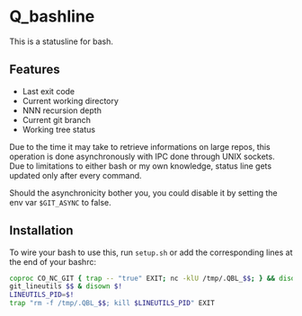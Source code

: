 # Q_bashline
This is a statusline for bash.

## Features
- Last exit code
- Current working directory
- NNN recursion depth
- Current git branch
- Working tree status

Due to the time it may take to retrieve informations on large repos, this operation
is done asynchronously with IPC done through UNIX sockets.  
Due to limitations to either bash or my own knowledge,
status line gets updated only after every command.

Should the asynchronicity bother you, you could disable it by setting the env var
`$GIT_ASYNC` to false.

## Installation
To wire your bash to use this, run `setup.sh` or add the corresponding lines
at the end of your bashrc:
~~~ bash
coproc CO_NC_GIT { trap -- "true" EXIT; nc -klU /tmp/.QBL_$$; } && disown $!
git_lineutils $$ & disown $!
LINEUTILS_PID=$!
trap "rm -f /tmp/.QBL_$$; kill $LINEUTILS_PID" EXIT
~~~
